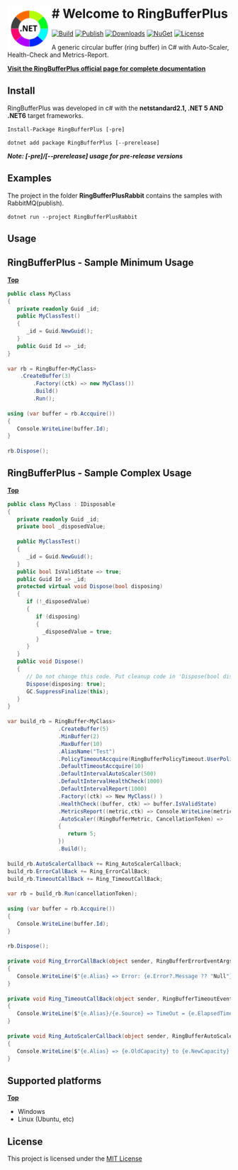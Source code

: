 # <img align="left" width="100" height="100" src="./docs/images/icon.png"># **Welcome to RingBufferPlus**
[![Build](https://github.com/FRACerqueira/RingBufferPlus/workflows/Build/badge.svg)](https://github.com/FRACerqueira/RingBufferPlus/actions/workflows/build.yml)
[![Publish](https://github.com/FRACerqueira/RingBufferPlus/actions/workflows/publish.yml/badge.svg)](https://github.com/FRACerqueira/RingBufferPlus/actions/workflows/publish.yml)
[![Downloads](https://img.shields.io/nuget/dt/RingBufferPlus)](https://www.nuget.org/packages/RingBufferPlus/)
[![NuGet](https://img.shields.io/nuget/v/RingBufferPlus)](https://www.nuget.org/packages/RingBufferPlus/)
[![License](https://img.shields.io/github/license/FRACerqueira/RingBufferPlus)](https://github.com/FRACerqueira/RingBufferPlus/blob/master/LICENSE)

A generic circular buffer (ring buffer) in C# with Auto-Scaler, Health-Check and Metrics-Report.

[**Visit the RingBufferPlus official page for complete documentation**](https://fracerqueira.github.io/RingBufferPlus) 

## Install

RingBufferPlus was developed in c# with the **netstandard2.1, .NET 5 AND .NET6** target frameworks.

```
Install-Package RingBufferPlus [-pre]
```

```
dotnet add package RingBufferPlus [--prerelease]
```

**_Note:  [-pre]/[--prerelease] usage for pre-release versions_**

## Examples
The project in the folder **RingBufferPlusRabbit** contains the samples with RabbitMQ(publish).

```
dotnet run --project RingBufferPlusRabbit
```

## Usage

## **RingBufferPlus - Sample Minimum Usage**
[**Top**](#-welcome-to-ringbufferplus)

```csharp
public class MyClass
{
   private readonly Guid _id;
   public MyClassTest()
   {
      _id = Guid.NewGuid();
   }
   public Guid Id => _id;
}

var rb = RingBuffer<MyClass>
	.CreateBuffer(3)
        .Factory((ctk) => new MyClass())
        .Build()
        .Run();

using (var buffer = rb.Accquire())
{ 
   Console.WriteLine(buffer.Id);
}

rb.Dispose();

```

## **RingBufferPlus - Sample Complex Usage**
[**Top**](#-welcome-to-ringbufferplus)

```csharp
public class MyClass : IDisposable
{
   private readonly Guid _id;
   private bool _disposedValue;

   public MyClassTest()
   {
      _id = Guid.NewGuid();
   }
   public bool IsValidState => true;	
   public Guid Id => _id;
   protected virtual void Dispose(bool disposing)
   {
      if (!_disposedValue)
      {
         if (disposing)
         {
           _disposedValue = true;
         }
      }
   }
   public void Dispose()
   {
      // Do not change this code. Put cleanup code in 'Dispose(bool disposing)' method
      Dispose(disposing: true);
      GC.SuppressFinalize(this);
   }
}

var build_rb = RingBuffer<MyClass>
                .CreateBuffer(5)
                .MinBuffer(2)
                .MaxBuffer(10)
                .AliasName("Test")
                .PolicyTimeoutAccquire(RingBufferPolicyTimeout.UserPolicy, (metric,ctk) => true)
                .DefaultTimeoutAccquire(10)
                .DefaultIntervalAutoScaler(500)
                .DefaultIntervalHealthCheck(1000)
                .DefaultIntervalReport(1000)
                .Factory((ctk) => New MyClass() )
                .HealthCheck((buffer, ctk) => buffer.IsValidState)
                .MetricsReport((metric,ctk) => Console.WriteLine(metric.ErrorCount))
                .AutoScaler((RingBufferMetric, CancellationToken) =>
                {
                   return 5;	
                })
                .Build();

build_rb.AutoScalerCallback += Ring_AutoScalerCallback;
build_rb.ErrorCallBack += Ring_ErrorCallBack;
build_rb.TimeoutCallBack += Ring_TimeoutCallBack;

var rb = build_rb.Run(cancellationToken);

using (var buffer = rb.Accquire())
{ 
   Console.WriteLine(buffer.Id);
}

rb.Dispose();

private void Ring_ErrorCallBack(object sender, RingBufferErrorEventArgs e)
{
   Console.WriteLine($"{e.Alias} => Error: {e.Error?.Message ?? "Null"}.");
}

private void Ring_TimeoutCallBack(object sender, RingBufferTimeoutEventArgs e)
{
   Console.WriteLine($"{e.Alias}/{e.Source} => TimeOut = {e.ElapsedTime}/{e.Timeout} Erros={e.Metric.ErrorCount} Overload = {e.Metric.OverloadCount}. Cap./Run./Aval. = {e.Metric.Capacity}/{e.Metric.Running}/{e.Metric.Avaliable}");
}

private void Ring_AutoScalerCallback(object sender, RingBufferAutoScaleEventArgs e)
{
   Console.WriteLine($"{e.Alias} => {e.OldCapacity} to {e.NewCapacity}.Error/Timeout = {e.Metric.ErrorCount}/{e.Metric.TimeoutCount} Over = {e.Metric.OverloadCount} Cap./Run./Aval. = {e.Metric.Capacity}/{e.Metric.Running}/{e.Metric.Avaliable}");
}

```

## Supported platforms
[**Top**](#-welcome-to-ringbufferplus)

- Windows
- Linux (Ubuntu, etc)

## **License**

This project is licensed under the [MIT License](https://github.com/FRACerqueira/RingBufferPlus/blob/master/LICENSE)

